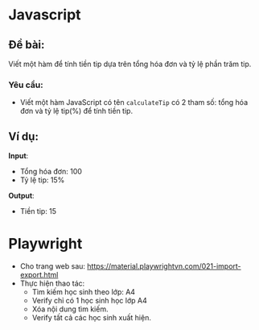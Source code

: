 # Javascript
## Đề bài:
Viết một hàm để tính tiền tip dựa trên tổng hóa đơn và tỷ lệ phần trăm tip.

### Yêu cầu:
- Viết một hàm JavaScript có tên `calculateTip` có 2 tham số: tổng hóa đơn và tỷ lệ tip(%) để tính tiền tip.
## Ví dụ:
**Input**:
- Tổng hóa đơn: 100
- Tỷ lệ tip: 15%

**Output**:
- Tiền tip: 15


# Playwright
- Cho trang web sau: https://material.playwrightvn.com/021-import-export.html
- Thực hiện thao tác:
    - Tìm kiếm học sinh theo lớp: A4
    - Verify chỉ có 1 học sinh học lớp A4
    - Xóa nội dung tìm kiếm.
    - Verify tất cả các học sinh xuất hiện.